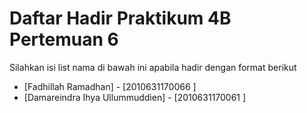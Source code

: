 # Daftar Hadir Praktikum 4B Pertemuan 6
Silahkan isi list nama di bawah ini apabila hadir dengan format berikut

- [Fadhillah Ramadhan] - [2010631170066 ]
- [Damareindra Ihya Ullummuddien] - [2010631170061 ]
